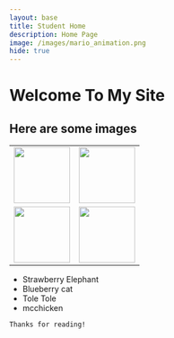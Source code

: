 ```yaml
---
layout: base
title: Student Home 
description: Home Page
image: /images/mario_animation.png
hide: true
---
```


# Welcome To My Site
## Here are some images

<p id="mario" class="sprite"></p>
  
<!--- Embedded Cascading Style Sheet (CSS) rules, 
        define how HTML elements look 
--->
<style>

  /*CSS style rules for the id and class of the sprite...
  */
  .sprite {
    height: {{pixels}}px;
    width: {{pixels}}px;
    background-image: url('{{sprite_file}}');
    background-repeat: no-repeat;
  }

  /*background position of sprite element
  */
  #mario {
    background-position: calc({{animations[0].col}} * {{pixels}} * -1px) calc({{animations[0].row}} * {{pixels}}* -1px);
  }
</style>

<!--- Embedded executable code--->
<script>
  ////////// convert YML hash to javascript key:value objects /////////

  var mario_metadata = {}; //key, value object
  {% for key in hash %}  
  
  var key = "{{key | first}}"  //key
  var values = {} //values object
  values["row"] = {{key.row}}
  values["col"] = {{key.col}}
  values["frames"] = {{key.frames}}
  mario_metadata[key] = values; //key with values added

  {% endfor %}

  ////////// game object for player /////////

  class Mario {
    constructor(meta_data) {
      this.tID = null;  //capture setInterval() task ID
      this.positionX = 0;  // current position of sprite in X direction
      this.currentSpeed = 0;
      this.marioElement = document.getElementById("mario"); //HTML element of sprite
      this.pixels = {{pixels}}; //pixel offset of images in the sprite, set by liquid constant
      this.interval = 100; //animation time interval
      this.obj = meta_data;
      this.marioElement.style.position = "absolute";
    }

    animate(obj, speed) {
      let frame = 0;
      const row = obj.row * this.pixels;
      this.currentSpeed = speed;

      this.tID = setInterval(() => {
        const col = (frame + obj.col) * this.pixels;
        this.marioElement.style.backgroundPosition = `-${col}px -${row}px`;
        this.marioElement.style.left = `${this.positionX}px`;

        this.positionX += speed;
        frame = (frame + 1) % obj.frames;

        const viewportWidth = window.innerWidth;
        if (this.positionX > viewportWidth - this.pixels) {
          document.documentElement.scrollLeft = this.positionX - viewportWidth + this.pixels;
        }
      }, this.interval);
    }

    startWalking() {
      this.stopAnimate();
      this.animate(this.obj["Walk"], 3);
    }

    startRunning() {
      this.stopAnimate();
      this.animate(this.obj["Run1"], 6);
    }

    startPuffing() {
      this.stopAnimate();
      this.animate(this.obj["Puff"], 0);
    }

    startCheering() {
      this.stopAnimate();
      this.animate(this.obj["Cheer"], 0);
    }

    startFlipping() {
      this.stopAnimate();
      this.animate(this.obj["Flip"], 0);
    }

    startResting() {
      this.stopAnimate();
      this.animate(this.obj["Rest"], 0);
    }

    stopAnimate() {
      clearInterval(this.tID);
    }
  }

  const mario = new Mario(mario_metadata);

  ////////// event control /////////

  window.addEventListener("keydown", (event) => {
    if (event.key === "ArrowRight") {
      event.preventDefault();
      if (event.repeat) {
        mario.startCheering();
      } else {
        if (mario.currentSpeed === 0) {
          mario.startWalking();
        } else if (mario.currentSpeed === 3) {
          mario.startRunning();
        }
      }
    } else if (event.key === "ArrowLeft") {
      event.preventDefault();
      if (event.repeat) {
        mario.stopAnimate();
      } else {
        mario.startPuffing();
      }
    }
  });

  //touch events that enable animations
  window.addEventListener("touchstart", (event) => {
    event.preventDefault(); // prevent default browser action
    if (event.touches[0].clientX > window.innerWidth / 2) {
      // move right
      if (currentSpeed === 0) { // if at rest, go to walking
        mario.startWalking();
      } else if (currentSpeed === 3) { // if walking, go to running
        mario.startRunning();
      }
    } else {
      // move left
      mario.startPuffing();
    }
  });

  //stop animation on window blur
  window.addEventListener("blur", () => {
    mario.stopAnimate();
  });

  //start animation on window focus
  window.addEventListener("focus", () => {
     mario.startFlipping();
  });

  //start animation on page load or page refresh
  document.addEventListener("DOMContentLoaded", () => {
    // adjust sprite size for high pixel density devices
    const scale = window.devicePixelRatio;
    const sprite = document.querySelector(".sprite");
    sprite.style.transform = `scale(${0.2 * scale})`;
    mario.startResting();
  });

</script>

<table>
  <tr>
    <td> <img src="https://i.ytimg.com/vi/5z8lPB8M7mg/sddefault.jpg" width="100" height="100"> </td>
    <td> <img src="https://encrypted-tbn0.gstatic.com/images?q=tbn:ANd9GcSbG71vFUXbdymAjGfjmJMCUZ38MEIfGRY3-w&s" width="100" height="100"> </td>
  </tr>
  <tr>
    <td> <img src="https://encrypted-tbn0.gstatic.com/images?q=tbn:ANd9GcSLQO5bUDYwL3F-3BqUFZ-ZI_zr3b2bxt-90t-yZUCXMYt7hpOkwzyH7cd57ZsIAASMgsQ:https://media.tenor.com/H6dqI8Xg-LUAAAAe/watermelon-cat.png&usqp=CAU" width="100" height="100"> </td>
    <td> <img src="https://s7d1.scene7.com/is/image/mcdonaldsstage/DC_202302_4314-999_McChicken_1564x1564:product-header-mobile?wid=1313&hei=1313&dpr=off" width="100" height="100"> </td>
  </tr>
</table>

- Strawberry Elephant
- Blueberry cat
- Tole Tole
- mcchicken

`Thanks for reading!`
